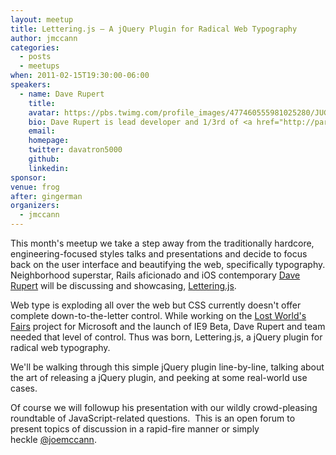```yaml
---
layout: meetup
title: Lettering.js — A jQuery Plugin for Radical Web Typography
author: jmccann
categories:
  - posts
  - meetups
when: 2011-02-15T19:30:00-06:00
speakers:
  - name: Dave Rupert
    title:
    avatar: https://pbs.twimg.com/profile_images/477460555981025280/JUGkf8zv_400x400.jpeg
    bio: Dave Rupert is lead developer and 1/3rd of <a href="http://paravelinc.com">Paravel</a>. He is also the host of the <a href="http://atxwebshow.com">ATX Web Show</a>, a not-so-weekly podcast all about the local web design and development scene here in Austin, TX.
    email:
    homepage:
    twitter: davatron5000
    github:
    linkedin:
sponsor:
venue: frog
after: gingerman
organizers:
  - jmccann
---
```


This month's meetup we take a step away from the traditionally hardcore, engineering-focused styles talks and presentations and decide to focus back on the user interface and beautifying the web, specifically typography. Neighborhood superstar, Rails aficionado and iOS contemporary [Dave Rupert][1] will be discussing and showcasing, [Lettering.js][2].

Web type is exploding all over the web but CSS currently doesn't offer complete down-to-the-letter control. While working on the [Lost World's Fairs][3] project for Microsoft and the launch of IE9 Beta, Dave Rupert and team needed that level of control. Thus was born, Lettering.js, a jQuery plugin for radical web typography.

We'll be walking through this simple jQuery plugin line-by-line, talking about the art of releasing a jQuery plugin, and peeking at some real-world use cases.

Of course we will followup his presentation with our wildly crowd-pleasing roundtable of JavaScript-related questions.  This is an open forum to present topics of discussion in a rapid-fire manner or simply heckle [@joemccann][5].

[1]: http://twitter.com/davatron5000
[2]: http://www.letteringjs.com
[3]: http://lostworldsfairs.com
[5]: http://twitter.com/joemccann
